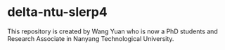 # delta-ntu-slerp4

This repository is created by Wang Yuan who is now a PhD students and Research Associate in Nanyang Technological University.
